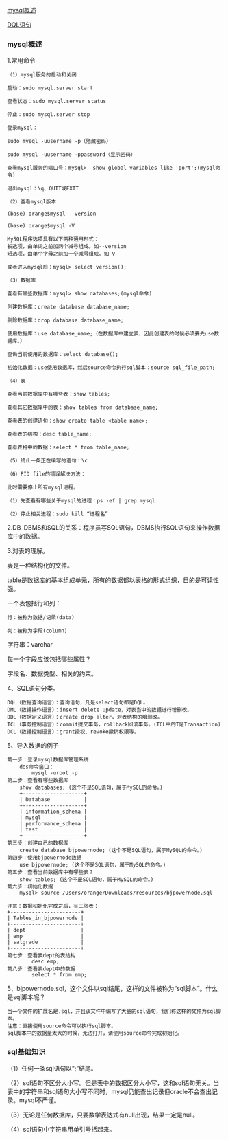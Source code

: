 [mysql概述](#mysql概述)

[DQL语句](https://github.com/GrowTowardsSunlight/For-the-interview/blob/master/database/DQL语句.md)

### mysql概述

1.常用命令

```
（1）mysql服务的启动和关闭

启动：sudo mysql.server start

查看状态：sudo mysql.server status

停止：sudo mysql.server stop

登录mysql：

sudo mysql -uusername -p（隐藏密码）

sudo mysql -uusername -ppassword（显示密码）

查看mysql服务的端口号：mysql>  show global variables like 'port';(mysql命令)

退出mysql：\q、QUIT或EXIT

（2）查看mysql版本

(base) orange$mysql --version

(base) orange$mysql -V

MySQL程序选项具有以下两种通用形式：
长选项，由单词之前加两个减号组成。如--version
短选项，由单个字母之前加一个减号组成。如-V

或者进入mysql后：mysql> select version();

（3）数据库

查看有哪些数据库：mysql> show databases;(mysql命令)

创建数据库：create database database_name;

删除数据库：drop database database_name;

使用数据库：use database_name;（在数据库中建立表，因此创建表的时候必须要先use数据库。）

查询当前使用的数据库：select database();

初始化数据：use使用数据库，然后source命令执行sql脚本：source sql_file_path;

（4）表

查看当前数据库中有哪些表：show tables;

查看其它数据库中的表：show tables from database_name;

查看表的创建语句：show create table <table name>;

查看表的结构：desc table_name;

查看表格中的数据：select * from table_name;

（5）终止一条正在编写的语句：\c

（6）PID file的错误解决方法：

此时需要停止所有mysql进程。

（1）先查看有哪些关于mysql的进程：ps -ef | grep mysql

（2）停止相关进程：sudo kill “进程名”
```

2.DB_DBMS和SQL的关系：程序员写SQL语句，DBMS执行SQL语句来操作数据库中的数据。

3.对表的理解。

表是一种结构化的文件。

table是数据库的基本组成单元，所有的数据都以表格的形式组织，目的是可读性强。

一个表包括行和列：

    行：被称为数据/记录(data)
    
    列：被称为字段(column)

字符串：varchar

每一个字段应该包括哪些属性？

字段名、数据类型、相关的约束。

4、SQL语句分类。

    DQL（数据查询语言）：查询语句，凡是select语句都是DQL。
    DML（数据操作语言）：insert delete update，对表当中的数据进行增删改。
    DDL（数据定义语言）：create drop alter，对表结构的增删改。
    TCL（事务控制语言）：commit提交事务，rollback回滚事务。(TCL中的T是Transaction)
    DCL（数据控制语言）：grant授权、revoke撤销权限等。

5、导入数据的例子

    第一步：登录mysql数据库管理系统
        dos命令窗口：
            mysql -uroot -p
    第二步：查看有哪些数据库
        show databases; (这个不是SQL语句，属于MySQL的命令。)
        +--------------------+
        | Database           |
        +--------------------+
        | information_schema |
        | mysql              |
        | performance_schema |
        | test               |
        +--------------------+
    第三步：创建自己的数据库
        create database bjpowernode; (这个不是SQL语句，属于MySQL的命令。)
    第四步：使用bjpowernode数据
        use bjpowernode; (这个不是SQL语句，属于MySQL的命令。)
    第五步：查看当前数据库中有哪些表？
        show tables; (这个不是SQL语句，属于MySQL的命令。)
    第六步：初始化数据
        mysql> source /Users/orange/Downloads/resources/bjpowernode.sql
        
    注意：数据初始化完成之后，有三张表：
    +-----------------------+
    | Tables_in_bjpowernode |
    +-----------------------+
    | dept                  |
    | emp                   |
    | salgrade              |
    +-----------------------+
    第七步：查看表dept的表结构
    		desc emp;
    第八步：查看表dept中的数据
    		select * from emp;

5、bjpowernode.sql，这个文件以sql结尾，这样的文件被称为“sql脚本”。什么是sql脚本呢？

    当一个文件的扩展名是.sql，并且该文件中编写了大量的sql语句，我们称这样的文件为sql脚本。
    注意：直接使用source命令可以执行sql脚本。
    sql脚本中的数据量太大的时候，无法打开，请使用source命令完成初始化。

### sql基础知识

（1）任何一条sql语句以“;”结尾。

（2）sql语句不区分大小写。但是表中的数据区分大小写，这和sql语句无关。当表中的字符串和sql语句大小写不同时，mysql仍能查出记录但oracle不会查出记录。mysql不严谨。

（3）无论是任何数据库，只要数学表达式有null出现，结果一定是null。

（4）sql语句中字符串用单引号括起来。
